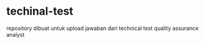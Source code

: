 # techinal-test
repository dibuat untuk upload jawaban dari technical test quality assurance analyst
